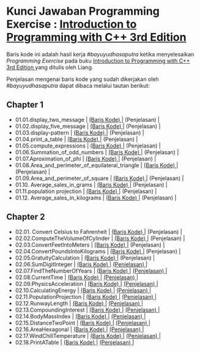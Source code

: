<h1>
    Kunci Jawaban Programming Exercise : 
    <a href="https://www.pearson.com/en-us/subject-catalog/p/Liang-Companion-Website-for-Introduction-to-Programming-with-C-Access-to-Videonotes-3rd-Edition/P200000003422/978013338026">
      Introduction to Programming with C++ 3rd Edition 
    </a> 
</h1>
<p>
    Baris kode ini adalah hasil kerja <em>#bayuyudhasaputra</em> ketika menyelesaikan <em> Programming Exercise </em>
    pada buku
    <a href="https://www.pearson.com/en-us/subject-catalog/p/Liang-Companion-Website-for-Introduction-to-Programming-with-C-Access-to-Videonotes-3rd-Edition/P200000003422/978013338026">
      Introduction to Programming with C++ 3rd Edition 
    </a> 
    yang ditulis oleh Liang.
</p>
<p>
    Penjelasan mengenai baris kode yang sudah dikerjakan oleh <em>#bayuyudhasaputra</em> dapat dibaca melalui tautan berikut:
</p>
<div>
   <h2> Chapter 1 </h2>
    <ul>
        <li> 01.01.display_two_message
            <span> | </span>
            <a href = "https://github.com/bayuYudhaSaputra/introduction-programming-CPP-liang/blob/main/01.01.display_two_message.cpp">
              (Baris Kode)
            </a>
            <span> | </span>
            <a>
              (Penjelasan)
            </a>
            <span> | </span>
        </li>
        <li> 01.02.display_five_message
        <span> | </span>
        <a href = "https://github.com/bayuYudhaSaputra/introduction-programming-CPP-liang/blob/main/01.02.display_five_message.cpp">
          (Baris Kode)
        </a>
        <span> | </span>
        <a>
          (Penjelasan)
        </a>
        <span> | </span>
      </li>
      <li> 01.03.display-pattern
        <span> | </span>
        <a href = "https://github.com/bayuYudhaSaputra/introduction-programming-CPP-liang/blob/main/01.03.display-pattern.cpp">
          (Baris Kode)
        </a>
        <span> | </span>
        <a>
          (Penjelasan)
        </a>
        <span> | </span>
      </li>
      <li> 01.04.print_a_table
        <span> | </span>
        <a href = "https://github.com/bayuYudhaSaputra/introduction-programming-CPP-liang/blob/main/01.04.print_a_table.cpp">
          (Baris Kode)
        </a>
        <span> | </span>
        <a>
          (Penjelasan)
        </a>
        <span> | </span>
      </li>
      <li> 01.05.compute_expressions
        <span> | </span>
        <a href = "https://github.com/bayuYudhaSaputra/introduction-programming-CPP-liang/blob/main/01.05.compute_expressions.cpp">
          (Baris Kode)
        </a>
        <span> | </span>
        <a>
          (Penjelasan)
        </a>
        <span> | </span>
      </li>
      <li> 01.06.Summation_of_odd_numbers
        <span> | </span>
        <a href = "https://github.com/bayuYudhaSaputra/introduction-programming-CPP-liang/blob/main/01.06.Summation_of_odd_numbers.cpp">
          (Baris Kode)
        </a>
        <span> | </span>
        <a>
          (Penjelasan)
        </a>
        <span> | </span>
      </li>
      <li> 01.07.Aproximation_of_phi
        <span> | </span>
        <a href = "https://github.com/bayuYudhaSaputra/introduction-programming-CPP-liang/blob/main/01.07.Aproximation_of_phi.cpp">
          (Baris Kode)
        </a>
        <span> | </span>
        <a>
          (Penjelasan)
        </a>
        <span> | </span>
      </li>
      <li> 01.08.Area_and_perimeter_of_equilateral_triangle
        <span> | </span>
        <a href = "https://github.com/bayuYudhaSaputra/introduction-programming-CPP-liang/blob/main/01.08.Area_and_perimeter_of_equilateral_triangle.cpp">
          (Baris Kode)
        </a>
        <span> | </span>
        <a>
          (Penjelasan)
        </a>
        <span> | </span>
      </li>
      <li> 01.09.Area_and_perimeter_of_square
        <span> | </span>
        <a href = "https://github.com/bayuYudhaSaputra/introduction-programming-CPP-liang/blob/main/01.09.Area_and_perimeter_of_square.cpp">
          (Baris Kode)
        </a>
        <span> | </span>
        <a>
          (Penjelasan)
        </a>
        <span> | </span>
      </li>
      <li> 01.10. Average_sales_in_grams
        <span> | </span>
        <a href = "https://github.com/bayuYudhaSaputra/introduction-programming-CPP-liang/blob/main/01.10.%20Average_sales_in_grams.cpp">
          (Baris Kode)
        </a>
        <span> | </span>
        <a>
          (Penjelasan)
        </a>
        <span> | </span>
      </li>
      <li> 01.11.population projection
        <span> | </span>
        <a href = "https://github.com/bayuYudhaSaputra/introduction-programming-CPP-liang/blob/main/01.11.population%20projection.cpp">
          (Baris Kode)
        </a>
        <span> | </span>
        <a>
          (Penjelasan)
        </a>
        <span> | </span>
      </li>
      <li> 01.12. Average_sales_in_kilograms
        <span> | </span>
        <a href = "https://github.com/bayuYudhaSaputra/introduction-programming-CPP-liang/blob/main/01.12.%20Average_sales_in_kilograms.cpp">
          (Baris Kode)
        </a>
        <span> | </span>
        <a>
          (Penjelasan)
        </a>
        <span> | </span>
      </li>
    </ul>
</div>
<div>
    <h2> Chapter 2 </h2>
    <ul>
      <li> 02.01. Convert Celsius to Fahrenheit
        <span> | </span>
        <a href = "https://github.com/bayuYudhaSaputra/introduction-programming-CPP-liang/blob/main/02.01.convertCelsiusToFahrenheit.cpp">
          (Baris Kode)
        </a>
        <span> | </span>
        <a>
          (Penjelasan)
        </a>
        <span> | </span>
      </li>
      <li> 02.02.ComputeTheVolumeOfCylinder
        <span> | </span>
        <a href = "https://github.com/bayuYudhaSaputra/introduction-programming-CPP-liang/blob/main/02.02.ComputeTheVolumeOfCylinder.cpp">
          (Baris Kode)
        </a>
        <span> | </span>
        <a>
          (Penjelasan)
        </a>
        <span> | </span>
      </li>
      <li> 02.03.ConvertFeetIntoMeters
        <span> | </span>
        <a href = "https://github.com/bayuYudhaSaputra/introduction-programming-CPP-liang/blob/main/02.03.ConvertFeetIntoMeters.cpp">
          (Baris Kode)
        </a>
        <span> | </span>
        <a>
          (Penjelasan)
        </a>
        <span> | </span>
      </li>
      <li> 02.04.ConvertPoundsIntoKilograms
        <span> | </span>
        <a href = "https://github.com/bayuYudhaSaputra/introduction-programming-CPP-liang/blob/main/02.04.ConvertPoundsIntoKilograms.cpp">
          (Baris Kode)
        </a>
        <span> | </span>
        <a>
          (Penjelasan)
        </a>
        <span> | </span>
      </li>
      <li> 02.05.GratuityCalculation
        <span> | </span>
        <a href = "https://github.com/bayuYudhaSaputra/introduction-programming-CPP-liang/blob/main/02.05.GratuityRate.cpp">
          (Baris Kode)
        </a>
        <span> | </span>
        <a>
          (Penjelasan)
        </a>
        <span> | </span>
      </li>
      <li> 02.06.SumDigitInteger
        <span> | </span>
        <a href = "https://github.com/bayuYudhaSaputra/introduction-programming-CPP-liang/blob/main/02.06.SumDigitInteger.cpp">
          (Baris Kode)
        </a>
        <span> | </span>
        <a href = "https://www.slideshare.net/slideshow/jumlah-digit-dalam-bilangan-ratusan-menggunakan-c/266843466">
          (Penjelasan)
        </a>
        <span> | </span>
      </li>
      <li> 02.07.FindTheNumberOfYears
        <span> | </span>
        <a href = "https://github.com/bayuYudhaSaputra/introduction-programming-CPP-liang/blob/main/02.07.FindTheNumberOfYears.cpp">
          (Baris Kode)
        </a>
        <span> | </span>
        <a href = "https://www.slideshare.net/slideshow/konversi-satuan-menit-ke-tahun-hari-jam-menggunakan-bahasa-pemrograman-c/266890852">
          (Penjelasan)
        </a>
        <span> | </span>
      </li>
      <li> 02.08.CurrentTime
        <span> | </span>
        <a href="https://github.com/bayuYudhaSaputra/introduction-programming-CPP-liang/blob/main/02.08.CurrentTime.cpp">
          (Baris Kode)
        </a>
        <span>  |  </span>
        <a href="https://www.slideshare.net/slideshow/0208-menampilkan-gmt-menggunakan-bahasa-pemrograman-c/266908532"> 
           (Penjelasan) 
        </a>
        <span> | </span>
      </li>
      <li> 02.09.PhysicsAcceleration
        <span> | </span>
        <a href = "https://github.com/bayuYudhaSaputra/introduction-programming-CPP-liang/blob/main/02.09.PhysicsAcceleration.cpp">
          (Baris Kode)
        </a>
        <span> | </span>
        <a href="https://www.slideshare.net/slideshow/0209-menentukan-percepatan-ratarata-menggunakan-bahasa-pemrograman-c/266935021"> 
          (Penjelasan) 
        </a>
        <span> | </span>
      </li>
      <li> 02.10.CalculatingEnergy
          <span> | </span>
          <a href = "https://github.com/bayuYudhaSaputra/introduction-programming-CPP-liang/blob/main/02.10.CalculatingEnergy.cpp">
           (Baris Kode)
          </a>
          <span> | </span>
          <a href="https://www.slideshare.net/slideshow/0210-menentukan-energi-kalor-menggunakan-bahasa-pemrograman-c/266952644"> 
           (Penjelasan) 
          </a>
        <span> | </span>
      </li>
    <li> 02.11.PopulationProjection
          <span> | </span>
          <a href = "https://github.com/bayuYudhaSaputra/introduction-programming-CPP-liang/blob/main/02.11.PopulationProjection.cpp">
           (Baris Kode)
          </a>
          <span> | </span>
          <a href="https://www.slideshare.net/slideshow/0211-memproyeksikan-jumlah-populasi-menggunakan-bahasa-pemrograman-c/266976249"> 
           (Penjelasan) 
          </a>
        <span> | </span>
      </li>
      <li> 02.12.RunwayLength
        <span> | </span>
        <a href = "https://github.com/bayuYudhaSaputra/introduction-programming-CPP-liang/blob/main/02.12.RunwayLength.cpp">
           (Baris Kode)
        </a>
        <span> | </span>
        <a href="https://www.slideshare.net/slideshow/0212-menghitung-panjang-runway-menggunakan-bahasa-pemrograman-c/266994022"> 
           (Penjelasan) 
        </a>
        <span> | </span>
      </li>
      <li> 02.13.CompoundingInterest
        <span> | </span>
        <a href = "https://github.com/bayuYudhaSaputra/introduction-programming-CPP-liang/blob/main/02.13.CompoundingInterest.cpp">
           (Baris Kode)
        </a>
        <span> | </span>
        <a href="https://www.slideshare.net/slideshow/0213-menghitung-bunga-majemuk-menggunakan-bahasa-pemrograman-c/267040721"> 
           (Penjelasan) 
        </a>
        <span> | </span>
      </li>
      <li> 02.14.BodyMassIndex
        <span> | </span>
        <a href = "https://github.com/bayuYudhaSaputra/introduction-programming-CPP-liang/blob/main/02.14.BodyMassIndex.cpp">
           (Baris Kode)
        </a>
        <span> | </span>
        <a href="https://www.slideshare.net/slideshow/0214-menentukan-body-mass-index-menggunakan-bahasa-pemrograman-c/267052288"> 
           (Penjelasan) 
        </a>
        <span> | </span>
      </li>
      <li> 02.15.DistanceTwoPoint
        <span> | </span>
        <a href = "https://github.com/bayuYudhaSaputra/introduction-programming-CPP-liang/blob/main/02.15.DistanceTwoPoint.cpp">
           (Baris Kode)
        </a>
        <span> | </span>
        <a href="https://www.slideshare.net/slideshow/jarak-dua-titik-dalam-diagram-cartesius-menggunakan-bahasa-pemrograman-c/267095623"> 
           (Penjelasan) 
        </a>
        <span> | </span>
      </li>
      <li> 02.16.AreaHexagonal
        <span> | </span>
        <a href = "https://github.com/bayuYudhaSaputra/introduction-programming-CPP-liang/blob/main/02.16.AreaHexagonal.cpp">
           (Baris Kode)
        </a>
        <span> | </span>
        <a href="https://www.slideshare.net/slideshow/0216-luas-segienam-menggunakan-bahasa-pemrograman-c/267121387"> 
           (Penjelasan) 
        </a>
        <span> | </span>
      </li>
      <li> 02.17.WindChillTemperature
        <span> | </span>
        <a href = "https://github.com/bayuYudhaSaputra/introduction-programming-CPP-liang/blob/main/02.17.WindChillTemperature.cp">
           (Baris Kode)
        </a>
        <span> | </span>
        <a href="https://www.slideshare.net/slideshow/0217-menentukan-temperatre-windchill-menggunakan-bahasa-pemrograman-c/267141644"> 
           (Penjelasan) 
        </a>
        <span> | </span>
      </li>
      <li> 02.18.PrintATable
        <span> | </span>
        <a href = "https://github.com/bayuYudhaSaputra/introduction-programming-CPP-liang/blob/main/02.18.PrintATable.cpp">
           (Baris Kode)
        </a>
        <span> | </span>
        <a href="https://www.slideshare.net/slideshow/0218-menampilkan-tabel-perpangkatan-menggunakan-bahasa-pemrograman-c/267293748"> 
           (Penjelasan) 
        </a>
        <span> | </span>
      </li>
    </ul>
</div>

